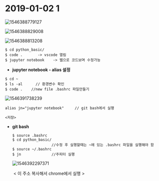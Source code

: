 # 2019-01-02 1





![1546388779127](C:\Users\student\AppData\Roaming\Typora\typora-user-images\1546388779127.png)

![1546388829008](C:\Users\student\AppData\Roaming\Typora\typora-user-images\1546388829008.png)



![1546388813208](C:\Users\student\AppData\Roaming\Typora\typora-user-images\1546388813208.png)

```
$ cd python_basic/
$ code .       -> vscode 열림
$ jupyter notebook    -> 웹으로 코드보며 수정가능
```



- **jupyter notebook - alias 설정**

```
$ cd ~
$ ls -al      // 환경변수 확인
$ code . 	//new file .bashrc 파일만들기
```

![1546391738239](C:\Users\student\AppData\Roaming\Typora\typora-user-images\1546391738239.png)

```
alias jn="jupyter notebook"  	// git bash에서 실행

<저장>
```

- **git bash**

  ```
  $ source .bashrc
  $ cd python_basic/ 
  					//수정 후 실행할때는 ~에 있는 .bashrc 파일을 실행해야 함
  $ source ~/.bashrc
  $ jn 				//주피터 실행 
  ```

  ![1546392297371](C:\Users\student\AppData\Roaming\Typora\typora-user-images\1546392297371.png)

  ​						< 이 주소 복사해서 chrome에서 실행 >



